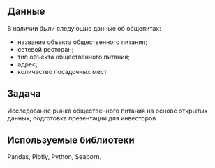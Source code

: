 ## Данные

В наличии были следующие данные об общепитах:

- название объекта общественного питания;
- сетевой ресторан;
- тип объекта общественного питания;
- адрес;
- количество посадочных мест.

## Задача

Исследование рынка общественного питания на основе открытых данных, подготовка презентации для инвесторов.

## Используемые библиотеки

Pandas, Plotly, Python, Seaborn.
